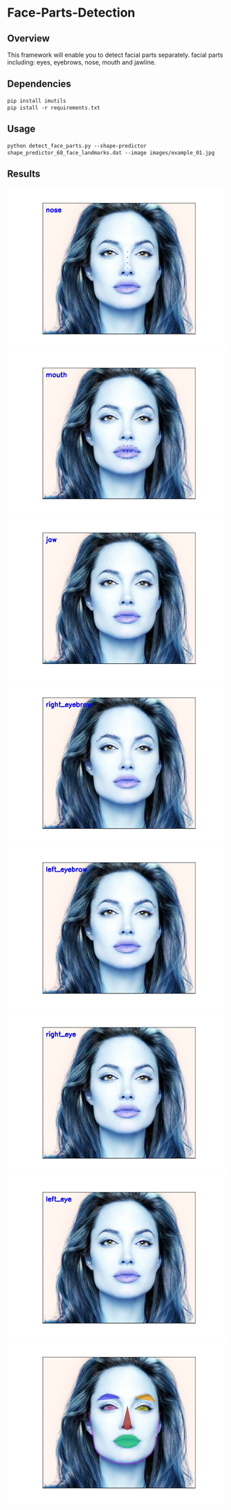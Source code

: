 # Face-Parts-Detection

## Overview

This framework will enable you to detect facial parts separately. facial parts including: eyes, eyebrows, nose, mouth and jawline.


## Dependencies

``` 
pip install imutils
pip istall -r requirements.txt

```

## Usage
```
python detect_face_parts.py --shape-predictor shape_predictor_68_face_landmarks.dat --image images/example_01.jpg 
```
## Results

![Alt](results/face5_nose.png)
![Alt](results/face0_mouth.png)
![Alt](results/face6_jaw.png)
![Alt](results/face1_right_eyebrow.png)
![Alt](results/face2_left_eyebrow.png)
![Alt](results/face3_right_eye.png)
![Alt](results/face4_left_eye.png)
![Alt](results/face_overlay.png)


